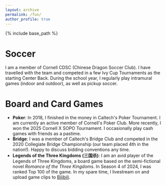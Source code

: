 ```yaml
---
layout: archive
permalink: /fun/
author_profile: true
---
```


{% include base_path %}

Soccer
====
I am a member of Cornell CDSC (Chinese Dragon Soccer Club). I have travelled with the team and competed in a few Ivy Cup Tournaments as the starting Center Back. During the school year, I regularly play intramural games (indoor and outdoor), as well as pickup soccer.

Board and Card Games
====
* **Poker**: In 2018, I finished in the money in Caltech's Poker Tournament. I am currently an active member of Cornell's Poker Club. More recently, I won the 2025 Cornell X SOPO Tournament. I occasionally play cash games with friends as a pastime.
* **Bridge**: I was a member of Caltech's Bridge Club and competed in the 2020 Collegiate Bridge Championship (our team placed 4th in the nation!). Happy to discuss bidding conventions any time.
* **Legends of the Three Kingdoms (三国杀)**: I am an avid player of the Legends of Three Kingdoms, a board game based on the semi-fictional novel _Romance of the Three Kingdoms_. In Season 4 of 2024, I was ranked Top 100 of the game. In my spare time, I livestream on and upload game clips to [Bilibili](www.bilibili.com).
